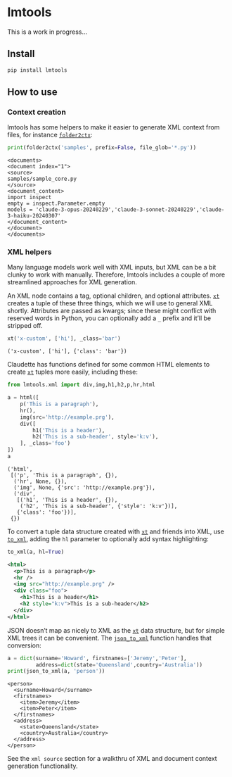 # lmtools


<!-- WARNING: THIS FILE WAS AUTOGENERATED! DO NOT EDIT! -->

This is a work in progress…

## Install

``` sh
pip install lmtools
```

## How to use

### Context creation

lmtools has some helpers to make it easier to generate XML context from
files, for instance
[`folder2ctx`](https://jph00.github.io/lmtools/xml.html#folder2ctx):

``` python
print(folder2ctx('samples', prefix=False, file_glob='*.py'))
```

    <documents>
    <document index="1">
    <source>
    samples/sample_core.py
    </source>
    <document_content>
    import inspect
    empty = inspect.Parameter.empty
    models = 'claude-3-opus-20240229','claude-3-sonnet-20240229','claude-3-haiku-20240307'
    </document_content>
    </document>
    </documents>

### XML helpers

Many language models work well with XML inputs, but XML can be a bit
clunky to work with manually. Therefore, lmtools includes a couple of
more streamlined approaches for XML generation.

An XML node contains a tag, optional children, and optional attributes.
[`xt`](https://jph00.github.io/lmtools/xml.html#xt) creates a tuple of
these three things, which we will use to general XML shortly. Attributes
are passed as kwargs; since these might conflict with reserved words in
Python, you can optionally add a `_` prefix and it’ll be stripped off.

``` python
xt('x-custom', ['hi'], _class='bar')
```

    ('x-custom', ['hi'], {'class': 'bar'})

Claudette has functions defined for some common HTML elements to create
[`xt`](https://jph00.github.io/lmtools/xml.html#xt) tuples more easily,
including these:

``` python
from lmtools.xml import div,img,h1,h2,p,hr,html
```

``` python
a = html([
    p('This is a paragraph'),
    hr(),
    img(src='http://example.prg'),
    div([
        h1('This is a header'),
        h2('This is a sub-header', style='k:v'),
    ], _class='foo')
])
a
```

    ('html',
     [('p', 'This is a paragraph', {}),
      ('hr', None, {}),
      ('img', None, {'src': 'http://example.prg'}),
      ('div',
       [('h1', 'This is a header', {}),
        ('h2', 'This is a sub-header', {'style': 'k:v'})],
       {'class': 'foo'})],
     {})

To convert a tuple data structure created with
[`xt`](https://jph00.github.io/lmtools/xml.html#xt) and friends into
XML, use [`to_xml`](https://jph00.github.io/lmtools/xml.html#to_xml),
adding the `hl` parameter to optionally add syntax highlighting:

``` python
to_xml(a, hl=True)
```

``` xml
<html>
  <p>This is a paragraph</p>
  <hr />
  <img src="http://example.prg" />
  <div class="foo">
    <h1>This is a header</h1>
    <h2 style="k:v">This is a sub-header</h2>
  </div>
</html>
```

JSON doesn’t map as nicely to XML as the
[`xt`](https://jph00.github.io/lmtools/xml.html#xt) data structure, but
for simple XML trees it can be convenient. The
[`json_to_xml`](https://jph00.github.io/lmtools/xml.html#json_to_xml)
function handles that conversion:

``` python
a = dict(surname='Howard', firstnames=['Jeremy','Peter'],
         address=dict(state='Queensland',country='Australia'))
print(json_to_xml(a, 'person'))
```

    <person>
      <surname>Howard</surname>
      <firstnames>
        <item>Jeremy</item>
        <item>Peter</item>
      </firstnames>
      <address>
        <state>Queensland</state>
        <country>Australia</country>
      </address>
    </person>

See the `xml source` section for a walkthru of XML and document context
generation functionality.
